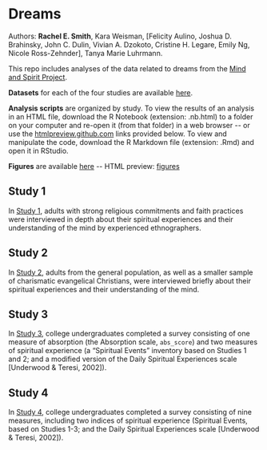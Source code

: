 # Dreams

Authors: **Rachel E. Smith**, Kara Weisman, [Felicity Aulino, Joshua D. Brahinsky, John C. Dulin, Vivian A. Dzokoto, Cristine H. Legare, Emily Ng, Nicole Ross-Zehnder], Tanya Marie Luhrmann.

This repo includes analyses of the data related to dreams from the [Mind and Spirit Project](https://themindandspiritproject.stanford.edu/#Home).

**Datasets** for each of the four studies are available [here](https://github.com/kgweisman/dreams_mind_spirit/tree/master/data).

**Analysis scripts** are organized by study. To view the results of an analysis in an HTML file, download the R Notebook (extension: .nb.html) to a folder on your computer and re-open it (from that folder) in a web browser -- or use the [htmlpreview.github.com](htmlpreview.github.com) links provided below. To view and manipulate the code, download the R Markdown file (extension: .Rmd) and open it in RStudio.

**Figures** are available [here](https://github.com/kgweisman/dreams_mind_spirit/tree/master/figures) -- HTML preview: [figures](http://htmlpreview.github.io/?https://github.com/kgweisman/dreams_mind_spirit/blob/master/figures/figures.nb.html)

## Study 1

In [Study 1](https://github.com/kgweisman/dreams_mind_spirit/tree/master/study1), adults with strong religious commitments and faith practices were interviewed in depth about their spiritual experiences and their understanding of the mind by experienced ethnographers.

## Study 2

In [Study 2](https://github.com/kgweisman/dreams_mind_spirit/tree/master/study2), adults from the general population, as well as a smaller sample of charismatic evangelical Christians, were interviewed briefly about their spiritual experiences and their understanding of the mind. 

## Study 3

In [Study 3](https://github.com/kgweisman/dreams_mind_spirit/tree/master/study3), college undergraduates completed a survey consisting of one measure of absorption (the Absorption scale, `abs_score`) and two measures of spiritual experience (a “Spiritual Events” inventory based on Studies 1 and 2; and a modified version of the Daily Spiritual Experiences scale [Underwood & Teresi, 2002]).

## Study 4

In [Study 4](https://github.com/kgweisman/dreams_mind_spirit/tree/master/study4), college undergraduates completed a survey consisting of nine measures, including two indices of spiritual experience (Spiritual Events, based on Studies 1-3; and the Daily Spiritual Experiences scale [Underwood & Teresi, 2002]).


